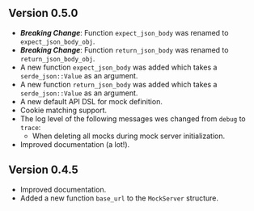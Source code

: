 ## Version 0.5.0
- _**Breaking Change**_: Function `expect_json_body` was renamed to `expect_json_body_obj`. 
- _**Breaking Change**_: Function `return_json_body` was renamed to `return_json_body_obj`. 
- A new function `expect_json_body` was added which takes a `serde_json::Value` as an argument. 
- A new function `return_json_body` was added which takes a `serde_json::Value` as an argument.
- A new default API DSL for mock definition.
- Cookie matching support. 
- The log level of the following messages wes changed from `debug` to `trace`:
  - When deleting all mocks during mock server initialization. 
- Improved documentation (a lot!).

## Version 0.4.5
- Improved documentation.
- Added a new function `base_url` to the `MockServer` structure.
